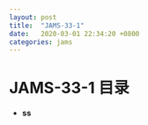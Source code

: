 ```yaml
---
layout: post
title:  "JAMS-33-1"
date:   2020-03-01 22:34:20 +0800
categories: jams
---
```


# JAMS-33-1 目录

- **ss**  